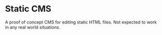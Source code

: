 Static CMS
==========
A proof of concept CMS for editing static HTML files. Not expected to work in any real world situations.
